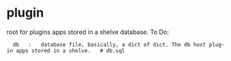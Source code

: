 # plugin
root for plugins apps stored in a shelve database.
To Do:

      db   :   database file, basically, a dict of dict. The db host plug-in apps stored in a shelve.   # db.sql
